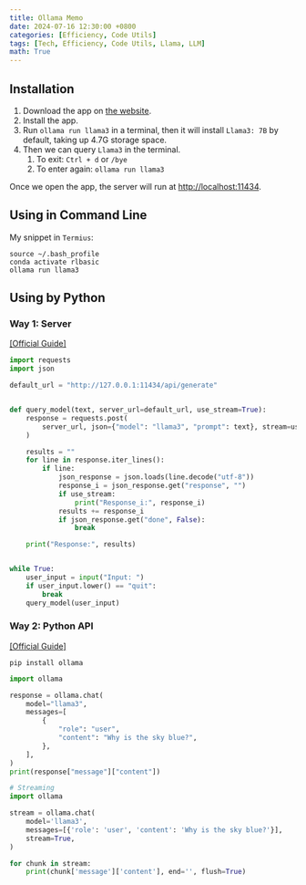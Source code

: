 ```yaml
---
title: Ollama Memo
date: 2024-07-16 12:30:00 +0800
categories: [Efficiency, Code Utils]
tags: [Tech, Efficiency, Code Utils, Llama, LLM]
math: True
---
```


## Installation


1. Download the app on [the website](https://ollama.com/download).
2. Install the app.
3. Run `ollama run llama3` in a terminal, then it will install `Llama3: 7B` by default, taking up 4.7G storage space.
4. Then we can query `Llama3` in the terminal.
   1. To exit: `Ctrl + d` or `/bye`
   2. To enter again: `ollama run llama3`

Once we open the app, the server will run at [http://localhost:11434](http://localhost:11434).

## Using in Command Line

My snippet in `Termius`:

```shell
source ~/.bash_profile
conda activate rlbasic
ollama run llama3
```

## Using by Python


### Way 1: Server
[[Official Guide]](https://github.com/ollama/ollama/blob/main/docs/api.md)

```python
import requests
import json

default_url = "http://127.0.0.1:11434/api/generate"


def query_model(text, server_url=default_url, use_stream=True):
    response = requests.post(
        server_url, json={"model": "llama3", "prompt": text}, stream=use_stream
    )

    results = ""
    for line in response.iter_lines():
        if line:
            json_response = json.loads(line.decode("utf-8"))
            response_i = json_response.get("response", "")
            if use_stream:
                print("Response_i:", response_i)
            results += response_i
            if json_response.get("done", False):
                break

    print("Response:", results)


while True:
    user_input = input("Input: ")
    if user_input.lower() == "quit":
        break
    query_model(user_input)
```

### Way 2: Python API

[[Official Guide]](https://pypi.org/project/ollama/)

```shell
pip install ollama
```

```python
import ollama

response = ollama.chat(
    model="llama3",
    messages=[
        {
            "role": "user",
            "content": "Why is the sky blue?",
        },
    ],
)
print(response["message"]["content"])
```


```python
# Streaming
import ollama

stream = ollama.chat(
    model='llama3',
    messages=[{'role': 'user', 'content': 'Why is the sky blue?'}],
    stream=True,
)

for chunk in stream:
    print(chunk['message']['content'], end='', flush=True)
```